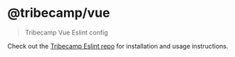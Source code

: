 # @tribecamp/vue

> Tribecamp Vue Eslint config

Check out the [Tribecamp Eslint repo](https://github.com/tribecamp/eslint#readme) for installation and usage instructions.
